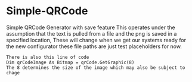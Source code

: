 # Simple-QRCode
Simple QRCode Generator with save feature 
This operates under the assumption that the text is pulled from a file and the png is saved in a specified location, These will change when we get our systems ready for the new configurator these file paths are just test placeholders for now. 

	There is also this line of code 
	Dim qrCodeImage As Bitmap = qrCode.GetGraphic(8) 
	The 8 determines the size of the image which may also be subject to chage 
